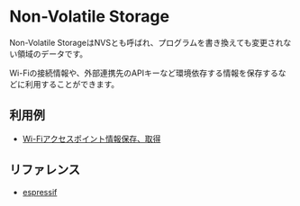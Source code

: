 # Non-Volatile Storage

Non-Volatile StorageはNVSとも呼ばれ、プログラムを書き換えても変更されない領域のデータです。

Wi-Fiの接続情報や、外部連携先のAPIキーなど環境依存する情報を保存するなどに利用することができます。

## 利用例
- [Wi-Fiアクセスポイント情報保存、取得](../../UseCase/NVS_Wi-fi/)


## リファレンス
- [espressif](https://docs.espressif.com/projects/esp-idf/en/latest/api-reference/storage/nvs_flash.html)
